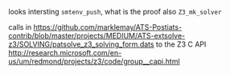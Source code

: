 looks intersting ```smtenv_push```, what is the proof
also ```Z3_mk_solver```

calls in https://github.com/marklemay/ATS-Postiats-contrib/blob/master/projects/MEDIUM/ATS-extsolve-z3/SOLVING/patsolve_z3_solving_form.dats to the Z3 C API
http://research.microsoft.com/en-us/um/redmond/projects/z3/code/group__capi.html
